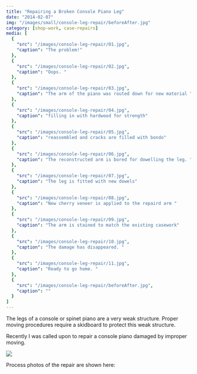 ```yaml
---
title: "Repairing a Broken Console Piano Leg"
date: "2014-02-07"
img: "/images/small/console-leg-repair/beforeAfter.jpg"
category: [shop-work, case-repairs]
media: [
  {
    "src": "/images/console-leg-repair/01.jpg",
    "caption": "The problem!"
  },
  {
    "src": "/images/console-leg-repair/02.jpg",
    "caption": "Oops. "
  },
  {
    "src": "/images/console-leg-repair/03.jpg",
    "caption": "The arm of the piano was routed down for new material "
  },
  {
    "src": "/images/console-leg-repair/04.jpg",
    "caption": "filling in with hardwood for strength"
  },
  {
    "src": "/images/console-leg-repair/05.jpg",
    "caption": "reassembled and cracks are filled with bondo"
  },
  {
    "src": "/images/console-leg-repair/06.jpg",
    "caption": "The reconstructed arm is bored for dowelling the leg. "
  },
  {
    "src": "/images/console-leg-repair/07.jpg",
    "caption": "The leg is fitted with new dowels"
  },
  {
    "src": "/images/console-leg-repair/08.jpg",
    "caption": "New cherry veneer is applied to the repaird arm "
  },
  {
    "src": "/images/console-leg-repair/09.jpg",
    "caption": "The arm is stained to match the existing casework"
  },
  {
    "src": "/images/console-leg-repair/10.jpg",
    "caption": "The damage has disappeared. "
  },
  {
    "src": "/images/console-leg-repair/11.jpg",
    "caption": "Ready to go home. "
  },
  {
    "src": "/images/console-leg-repair/beforeAfter.jpg",
    "caption": ""
  }
]
---
```


The legs of a console or spinet piano are a very weak structure. Proper moving procedures require a skidboard to protect this weak structure.

Recently I was called upon to repair a console piano damaged by improper moving.

![](/images/medium/beforeAfter.jpg)

 Process photos of the repair are shown here:
